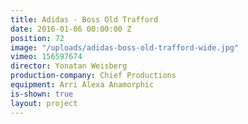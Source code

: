 ```yaml
---
title: Adidas - Boss Old Trafford
date: 2016-01-06 00:00:00 Z
position: 72
image: "/uploads/adidas-boss-old-trafford-wide.jpg"
vimeo: 156597674
director: Yonatan Weisberg
production-company: Chief Productions
equipment: Arri Alexa Anamorphic
is-shown: true
layout: project
---
```


